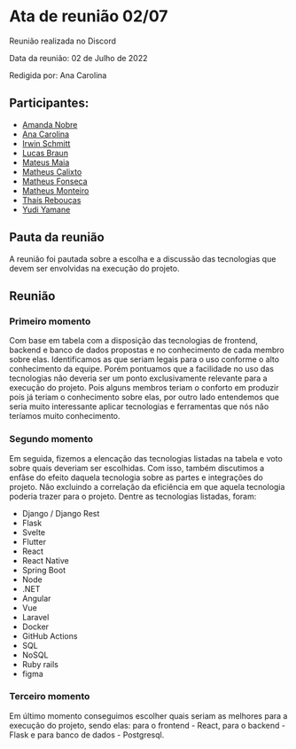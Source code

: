 # Ata de reunião 02/07

Reunião realizada no Discord

Data da reunião: 02 de Julho de 2022

Redigida por: Ana Carolina

## Participantes:
- [Amanda Nobre](https://github.com/AmandaNbr)
- [Ana Carolina](https://github.com/AnaCarolinaRodriguesLeite)
- [Irwin Schmitt](https://github.com/irwinschmitt)
- [Lucas Braun](https://github.com/lbvx)
- [Mateus Maia](https://github.com/mateusmaiamaia)
- [Matheus Calixto](https://github.com/matheuscvp)
- [Matheus Fonseca](https://github.com/gatotabaco) 
- [Matheus Monteiro](https://github.com/matheusyanmonteiro)
- [Thaís Rebouças](https://github.com/thais-ra)
- [Yudi Yamane](https://github.com/yudi-azvd)

## Pauta da reunião

A reunião foi pautada sobre a escolha e a discussão das tecnologias que devem ser envolvidas na execução do projeto.

## Reunião

### Primeiro momento
Com base em tabela com a disposição das tecnologias de frontend, backend e banco de dados propostas e no conhecimento de cada membro sobre elas. Identificamos as que seriam legais para o uso conforme o alto conhecimento da equipe. Porém pontuamos que a facilidade no uso das tecnologias não deveria ser um ponto exclusivamente relevante para a execução do projeto. Pois alguns membros teriam o conforto em produzir pois já teriam o conhecimento sobre elas, por outro lado entendemos que seria muito interessante aplicar tecnologias e ferramentas que nós não teríamos muito conhecimento.

### Segundo momento
Em seguida, fizemos a elencação das tecnologias listadas na tabela e voto sobre quais deveriam ser escolhidas. Com isso, também discutimos a enfâse do efeito daquela tecnologia sobre as partes e integrações do projeto. Não excluindo a correlação da eficiência em que aquela tecnologia poderia trazer para o projeto. Dentre as tecnologias listadas, foram:
- Django / Django Rest
- Flask
- Svelte
- Flutter
- React
- React Native
- Spring Boot
- Node
- .NET
- Angular
- Vue
- Laravel
- Docker
- GitHub Actions
- SQL
- NoSQL
- Ruby rails
- figma

### Terceiro momento
Em último momento conseguimos escolher quais seriam as melhores para a execução do projeto, sendo elas: para o frontend - React, para o backend - Flask e para banco de dados - Postgresql.